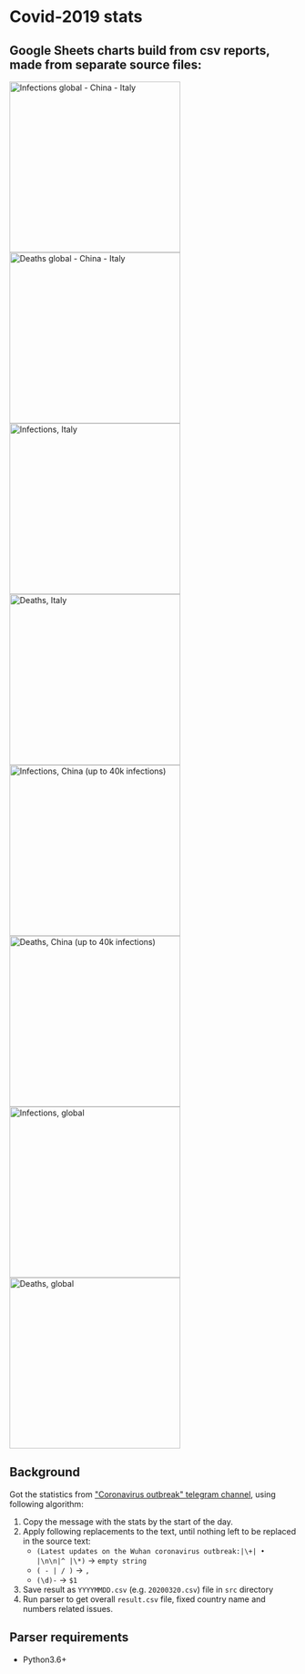 # Covid-2019 stats

## Google Sheets charts build from csv reports, made from separate source files:
<a href="https://docs.google.com/spreadsheets/d/e/2PACX-1vSQpSVqADWMEZZH15SXbz4RTUPwhcLqbSIQTkHA4XgMJ5zhH4Zs7cO6T188XNxrnGlFQ8hQQO1Ywpk-/pubchart?oid=1201767191&format=interactive"><img title="Infections global - China - Italy" src="https://docs.google.com/spreadsheets/d/e/2PACX-1vSQpSVqADWMEZZH15SXbz4RTUPwhcLqbSIQTkHA4XgMJ5zhH4Zs7cO6T188XNxrnGlFQ8hQQO1Ywpk-/pubchart?oid=1201767191&format=image" width="300px"></a>
<a href="https://docs.google.com/spreadsheets/d/e/2PACX-1vSQpSVqADWMEZZH15SXbz4RTUPwhcLqbSIQTkHA4XgMJ5zhH4Zs7cO6T188XNxrnGlFQ8hQQO1Ywpk-/pubchart?oid=228379056&format=interactive"><img title="Deaths global - China - Italy" src="https://docs.google.com/spreadsheets/d/e/2PACX-1vSQpSVqADWMEZZH15SXbz4RTUPwhcLqbSIQTkHA4XgMJ5zhH4Zs7cO6T188XNxrnGlFQ8hQQO1Ywpk-/pubchart?oid=228379056&format=image" width="300px"></a>
<a href="https://docs.google.com/spreadsheets/d/e/2PACX-1vSQpSVqADWMEZZH15SXbz4RTUPwhcLqbSIQTkHA4XgMJ5zhH4Zs7cO6T188XNxrnGlFQ8hQQO1Ywpk-/pubchart?oid=437717484&format=interactive"><img title="Infections, Italy" src="https://docs.google.com/spreadsheets/d/e/2PACX-1vSQpSVqADWMEZZH15SXbz4RTUPwhcLqbSIQTkHA4XgMJ5zhH4Zs7cO6T188XNxrnGlFQ8hQQO1Ywpk-/pubchart?oid=437717484&format=image" width="300px"></a>
<a href="https://docs.google.com/spreadsheets/d/e/2PACX-1vSQpSVqADWMEZZH15SXbz4RTUPwhcLqbSIQTkHA4XgMJ5zhH4Zs7cO6T188XNxrnGlFQ8hQQO1Ywpk-/pubchart?oid=1628789429&format=interactive"><img title="Deaths, Italy" src="https://docs.google.com/spreadsheets/d/e/2PACX-1vSQpSVqADWMEZZH15SXbz4RTUPwhcLqbSIQTkHA4XgMJ5zhH4Zs7cO6T188XNxrnGlFQ8hQQO1Ywpk-/pubchart?oid=1628789429&format=image" width="300px"></a>
<a href="https://docs.google.com/spreadsheets/d/e/2PACX-1vSQpSVqADWMEZZH15SXbz4RTUPwhcLqbSIQTkHA4XgMJ5zhH4Zs7cO6T188XNxrnGlFQ8hQQO1Ywpk-/pubchart?oid=2010688729&format=interactive"><img title="Infections, China (up to 40k infections)" src="https://docs.google.com/spreadsheets/d/e/2PACX-1vSQpSVqADWMEZZH15SXbz4RTUPwhcLqbSIQTkHA4XgMJ5zhH4Zs7cO6T188XNxrnGlFQ8hQQO1Ywpk-/pubchart?oid=2010688729&format=image" width="300px"></a>
<a href="https://docs.google.com/spreadsheets/d/e/2PACX-1vSQpSVqADWMEZZH15SXbz4RTUPwhcLqbSIQTkHA4XgMJ5zhH4Zs7cO6T188XNxrnGlFQ8hQQO1Ywpk-/pubchart?oid=403228266&format=interactive"><img title="Deaths, China (up to 40k infections)" src="https://docs.google.com/spreadsheets/d/e/2PACX-1vSQpSVqADWMEZZH15SXbz4RTUPwhcLqbSIQTkHA4XgMJ5zhH4Zs7cO6T188XNxrnGlFQ8hQQO1Ywpk-/pubchart?oid=403228266&format=image" width="300px"></a>
<a href="https://docs.google.com/spreadsheets/d/e/2PACX-1vSQpSVqADWMEZZH15SXbz4RTUPwhcLqbSIQTkHA4XgMJ5zhH4Zs7cO6T188XNxrnGlFQ8hQQO1Ywpk-/pubchart?oid=1930848871&format=interactive"><img title="Infections, global" src="https://docs.google.com/spreadsheets/d/e/2PACX-1vSQpSVqADWMEZZH15SXbz4RTUPwhcLqbSIQTkHA4XgMJ5zhH4Zs7cO6T188XNxrnGlFQ8hQQO1Ywpk-/pubchart?oid=1930848871&format=image" width="300px"></a>
<a href="https://docs.google.com/spreadsheets/d/e/2PACX-1vSQpSVqADWMEZZH15SXbz4RTUPwhcLqbSIQTkHA4XgMJ5zhH4Zs7cO6T188XNxrnGlFQ8hQQO1Ywpk-/pubchart?oid=577542756&format=interactive"><img title="Deaths, global" src="https://docs.google.com/spreadsheets/d/e/2PACX-1vSQpSVqADWMEZZH15SXbz4RTUPwhcLqbSIQTkHA4XgMJ5zhH4Zs7cO6T188XNxrnGlFQ8hQQO1Ywpk-/pubchart?oid=577542756&format=image" width="300px"></a>

## Background

Got the statistics from ["Сoronavirus outbreak" telegram channel](https://t.me/coronavirus_outbreak), using following algorithm: 
1. Copy the message with the stats by the start of the day.
2. Apply following replacements to the text, until nothing left to be replaced in the source text:
    - `(Latest updates on the Wuhan coronavirus outbreak:|\+| • |\n\n|^ |\*)` -> `empty string`
    - `( - | / )` -> `,`
    - `(\d)-` -> `$1`
3. Save result as `YYYYMMDD.csv` (e.g. `20200320.csv`) file in `src` directory
4. Run parser to get overall `result.csv` file, fixed country name and numbers related issues.

## Parser requirements
- Python3.6+
